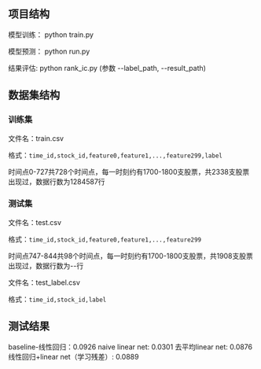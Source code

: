 ## 项目结构
模型训练：
python train.py

模型预测：
python run.py

结果评估:
python rank_ic.py 
(参数 --label_path, --result_path)

## 数据集结构
### 训练集
文件名：train.csv

格式：`time_id,stock_id,feature0,feature1,...,feature299,label`

时间点0-727共728个时间点，每一时刻约有1700-1800支股票，共2338支股票出现过，数据行数为1284587行


### 测试集
文件名：test.csv

格式：`time_id,stock_id,feature0,feature1,...,feature299`

时间点747-844共98个时间点，每一时刻约有1700-1800支股票，共1908支股票出现过，数据行数为--行


文件名：test_label.csv

格式：`time_id,stock_id,label`

## 测试结果
baseline-线性回归：0.0926
naive linear net: 0.0301
去平均linear net: 0.0876
线性回归+linear net（学习残差）: 0.0889



